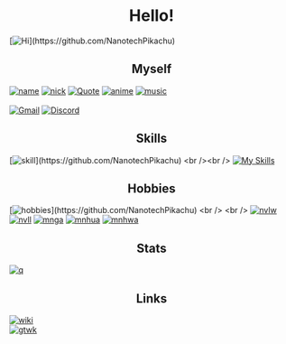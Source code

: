 <h1 align="center" color="#8700ff">
Hello!
</h1>

[![Hi](https://readme-typing-svg.herokuapp.com?font=Cascadia+Code&size=20&duration=3000&color=0ABAB5&background=F8FF0000&vCenter=true&multiline=true&width=500&height=190&lines=%3E+Hi+I+am+NanotechPikachu;%3E+I+am+16+years+old;%3E+A+student+by+profession;%3E+Also+a+programmer+by+passion;++;%3E+Mainly+working+with+AOIJS;)](https://github.com/NanotechPikachu)

<h2 align="center">
Myself
</h2>

[![name](https://img.shields.io/badge/Name-NanotechPikachu-4dd0e1.svg)](https://GitHub.com/NanotechPikachu)
[![nick](https://img.shields.io/badge/Nickname-Atesh-4dd0e1.svg)](https://GitHub.com/NanotechPikachu)
[![Quote](https://img.shields.io/badge/Fav_Quote-This_may_be_a_game_but%2C_its_not_something_you_play-4dd0e1.svg)](https://GitHub.com/NanotechPikachu)
[![anime](https://img.shields.io/badge/Fav_Anime-Sword_Art_Online-4dd0e1.svg)](https://GitHub.com/NanotechPikachu)
[![music](https://img.shields.io/badge/Music-NEFFEX_fan-4dd0e1.svg)](https://GitHub.com/NanotechPikachu)
<br /> <br />
[![Gmail](https://img.shields.io/badge/Gmail:nanotechpikachu@gmail.com-D14836?style=for-the-badge&logo=gmail&logoColor=white)]()
[![Discord](https://img.shields.io/badge/Discord:nanotechpikachu-7289DA?style=for-the-badge&logo=discord&logoColor=white)]()

<h2 align="center">
Skills
</h2>

[![skill](https://readme-typing-svg.herokuapp.com?font=Open+Sans&size=20&duration=3000&color=70CCF7&background=F8FF0000&vCenter=true&multiline=true&width=500&height=140&lines=%3E+Advanced+AOI+JS+programmer;%3E+Web+documentation+maker;%3E+Knows+basic+discord+JS;%3E+Very+basic+HTML+and+JS+user;)](https://github.com/NanotechPikachu)
<br /><br />
[![My Skills](https://skillicons.dev/icons?i=py,js,astro,discord&theme=dark&perline=5)](https://github.com/NanotechPikachu)

<h2 align="center">
Hobbies
</h2>

[![hobbies](https://readme-typing-svg.herokuapp.com?font=Times+New+Roman&size=22&color=686CF7&vCenter=true&multiline=true&random=false&width=500&height=140&lines=%3E+Likes+to+make+code+snippets+to+share;%3E+Loves+to+read+webnovels+and+light+novels;%3E+Reading+manga%2C+manhwa%2C+manhua+too;)](https://github.com/NanotechPikachu)
<br /> <br />
[![nvlw](https://img.shields.io/badge/Fav_WebNovel-Nanomancer_Reborn-06373a.svg)](https://GitHub.com/NanotechPikachu)
[![nvll](https://img.shields.io/badge/Fav_LightNovel-Sword_Art_Online-06373a.svg)](https://GitHub.com/NanotechPikachu)
[![mnga](https://img.shields.io/badge/Fav_Manga-The_eminence_in_shadow-06373a.svg)](https://GitHub.com/NanotechPikachu)
[![mnhua](https://img.shields.io/badge/Fav_Manhua-Tales_of_demons_and_gods-06373a.svg)](https://GitHub.com/NanotechPikachu)
[![mnhwa](https://img.shields.io/badge/Fav_Manhwa-Solo_leveling-06373a.svg)](https://GitHub.com/NanotechPikachu)

<h2 align="center">
Stats
</h2>

[![q](https://github-readme-stats.vercel.app/api/?username=NanotechPikachu\&bg_color=30,e96443,904e95\&title_color=fff\&text_color=fff)](https://github.com/NanotechPikachu)

<h2 align="center">
Links
</h2>

[![wiki](https://img.shields.io/badge/Nanotech_Wiki-4dd0e1.svg)](https://nanotech-wiki.vercel.app)
<br />
[![gtwk](https://img.shields.io/badge/AOI_Wiki_Git-4dd0e1.svg)](https://GitHub.com/NanotechPikachu/aoi-wikis)